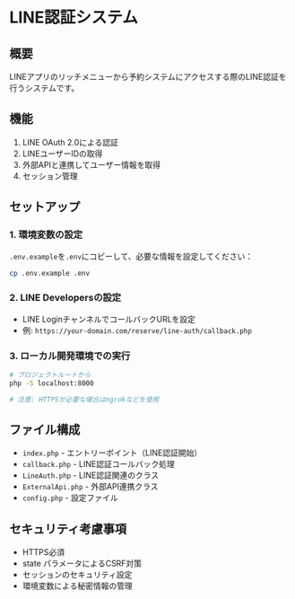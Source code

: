 # LINE認証システム

## 概要
LINEアプリのリッチメニューから予約システムにアクセスする際のLINE認証を行うシステムです。

## 機能
1. LINE OAuth 2.0による認証
2. LINEユーザーIDの取得
3. 外部APIと連携してユーザー情報を取得
4. セッション管理

## セットアップ

### 1. 環境変数の設定
`.env.example`を`.env`にコピーして、必要な情報を設定してください：

```bash
cp .env.example .env
```

### 2. LINE Developersの設定
- LINE LoginチャンネルでコールバックURLを設定
- 例: `https://your-domain.com/reserve/line-auth/callback.php`

### 3. ローカル開発環境での実行
```bash
# プロジェクトルートから
php -S localhost:8000

# 注意: HTTPSが必要な場合はngrokなどを使用
```

## ファイル構成
- `index.php` - エントリーポイント（LINE認証開始）
- `callback.php` - LINE認証コールバック処理
- `LineAuth.php` - LINE認証関連のクラス
- `ExternalApi.php` - 外部API連携クラス
- `config.php` - 設定ファイル

## セキュリティ考慮事項
- HTTPS必須
- state パラメータによるCSRF対策
- セッションのセキュリティ設定
- 環境変数による秘密情報の管理